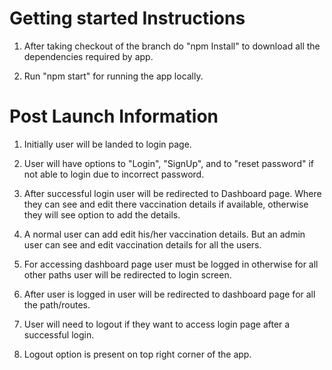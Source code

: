 # Getting started Instructions 

1) After taking checkout of the branch do "npm Install" to download all the dependencies required by app.

2) Run "npm start" for running the app locally.

# Post Launch Information

1) Initially user will be landed to login page.

2) User will have options to "Login", "SignUp", and to "reset password" if not able to login due to incorrect password.

3) After successful login user will be redirected to Dashboard page. Where they can see and edit there vaccination details if available, otherwise they will see option to add the details.

4) A normal user can add edit his/her vaccination details. But an admin user can see and edit vaccination details for all the users.

5) For accessing dashboard page user must be logged in otherwise for all other paths user will be redirected to login screen.

6) After user is logged in user will be redirected to dashboard page for all the path/routes.

7) User will need to logout if they want to access login page after a successful login.

8) Logout option is present on top right corner of the app.

